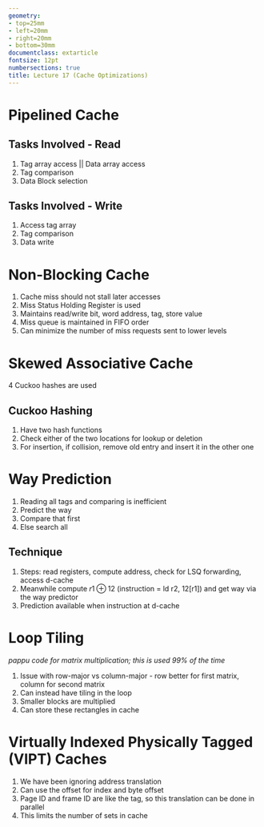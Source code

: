 ```yaml
---
geometry:
- top=25mm
- left=20mm
- right=20mm
- bottom=30mm
documentclass: extarticle
fontsize: 12pt
numbersections: true
title: Lecture 17 (Cache Optimizations)
--- 
```


# Pipelined Cache

## Tasks Involved - Read
1. Tag array access || Data array access
1. Tag comparison
1. Data Block selection

## Tasks Involved - Write
1. Access tag array
1. Tag comparison
1. Data write

# Non-Blocking Cache
1. Cache miss should not stall later accesses
1. Miss Status Holding Register is used
1. Maintains read/write bit, word address, tag, store value
1. Miss queue is maintained in FIFO order
1. Can minimize the number of miss requests sent to lower levels


# Skewed Associative Cache
4 Cuckoo hashes are used

## Cuckoo Hashing
1. Have two hash functions
1. Check either of the two locations for lookup or deletion
1. For insertion, if collision, remove old entry and insert it in the other one

# Way Prediction
1. Reading all tags and comparing is inefficient
1. Predict the way
1. Compare that first
1. Else search all

## Technique
1. Steps: read registers, compute address, check for LSQ forwarding, access d-cache
1. Meanwhile compute $r1\oplus 12$ (instruction = ld r2, 12[r1]) and get way via the way predictor
1. Prediction available when instruction at d-cache

# Loop Tiling
*pappu code for matrix multiplication; this is used 99% of the time*

1. Issue with row-major vs column-major - row better for first matrix, column for second matrix
1. Can instead have tiling in the loop
1. Smaller blocks are multiplied
1. Can store these rectangles in cache

# Virtually Indexed Physically Tagged (VIPT) Caches
1. We have been ignoring address translation
1. Can use the offset for index and byte offset
1. Page ID and frame ID are like the tag, so this translation can be done in parallel
1. This limits the number of sets in cache

